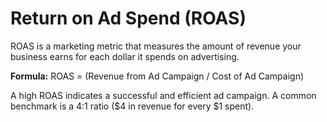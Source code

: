 # Return on Ad Spend (ROAS)

ROAS is a marketing metric that measures the amount of revenue your business earns for each dollar it spends on advertising. 

**Formula:** ROAS = (Revenue from Ad Campaign / Cost of Ad Campaign)

A high ROAS indicates a successful and efficient ad campaign. A common benchmark is a 4:1 ratio ($4 in revenue for every $1 spent).